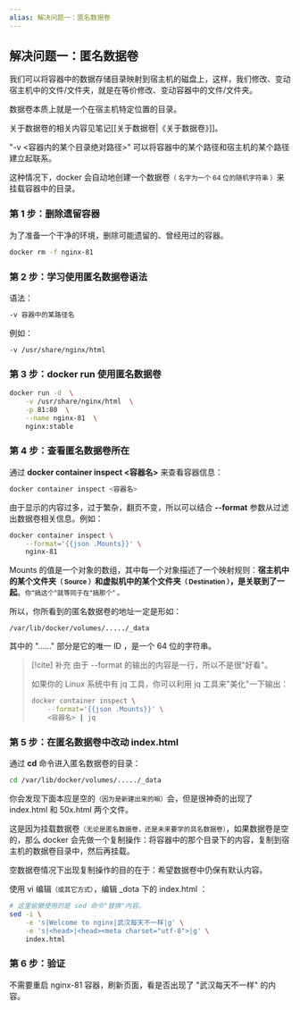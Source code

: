 ```yaml
---
alias: 解决问题一：匿名数据卷
---
```


## 解决问题一：匿名数据卷

我们可以将容器中的数据存储目录映射到宿主机的磁盘上，这样，我们修改、变动宿主机中的文件/文件夹，就是在等价修改、变动容器中的文件/文件夹。

数据卷本质上就是一个在宿主机特定位置的目录。

关于数据卷的相关内容见笔记[[关于数据卷|《关于数据卷》]]。

"-v <容器内的某个目录绝对路径>" 可以将容器中的某个路径和宿主机的某个路径建立起联系。

这种情况下，docker 会自动地创建一个数据卷<small>（ 名字为一个 64 位的随机字符串 ）</small>来挂载容器中的目录。

### 第 1 步：删除遗留容器

为了准备一个干净的环境，删除可能遗留的、曾经用过的容器。

```bash
docker rm -f nginx-81
```

### 第 2 步：学习使用匿名数据卷语法

语法：

```sh
-v 容器中的某路径名
```

例如：

```
-v /usr/share/nginx/html
```

### 第 3 步：docker run 使用匿名数据卷

```bash
docker run -d  \
    -v /usr/share/nginx/html  \
    -p 81:80  \
    --name nginx-81  \
    nginx:stable
```


### 第 4 步：查看匿名数据卷所在

通过 **docker container inspect <容器名>** 来查看容器信息：

```sh
docker container inspect <容器名> 
```

由于显示的内容过多，过于繁杂，翻页不变，所以可以结合 **--format** 参数从过滤出数据卷相关信息。例如：

```sh
docker container inspect \
    --format='{{json .Mounts}}' \
    nginx-81
```

Mounts 的值是一个对象的数组，其中每一个对象描述了一个映射规则：**宿主机中的某个文件夹<small>（ Source ）</small>和虚拟机中的某个文件夹<small>（ Destination ）</small>，是关联到了一起**。<small>你"搞这个"就等同于在"搞那个" 。</small>

所以，你所看到的匿名数据卷的地址一定是形如：

```
/var/lib/docker/volumes/...../_data
```

其中的 "......" 部分是它的唯一 ID ，是一个 64 位的字符串。

> [!cite] 补充
> 由于 --format 的输出的内容是一行，所以不是很"好看"。
> 
> 如果你的 Linux 系统中有 jq 工具，你可以利用 jq 工具来"美化"一下输出：
> 
> ```bash
> docker container inspect \
>     --format='{{json .Mounts}}' \
>     <容器名> | jq
> ``` 


### 第 5 步：在匿名数据卷中改动 index.html

通过 **cd** 命令进入匿名数据卷的目录：

```bash
cd /var/lib/docker/volumes/...../_data
```

你会发现下面本应是空的<small>（因为是新建出来的嘛）</small>会，但是很神奇的出现了 index.html 和 50x.html 两个文件。

这是因为挂载数据卷<small>（无论是匿名数据卷，还是未来要学的具名数据卷）</small>，如果数据卷是空的，那么 docker 会先做一个复制操作：将容器中的那个目录下的内容，复制到宿主机的数据卷目录中，然后再挂载。

空数据卷情况下出现复制操作的目的在于：希望数据卷中仍保有默认内容。

使用 vi 编辑<small>（或其它方式）</small>，编辑 \_dota 下的 index.html ：

```bash
# 这里偷懒使用的是 sed 命令"替换"内容。
sed -i \
	-e 's|Welcome to nginx|武汉每天不一样|g' \
	-e 's|<head>|<head><meta charset="utf-8">|g' \
	index.html
```


### 第 6 步：验证

不需要重启 nginx-81 容器，刷新页面，看是否出现了 "武汉每天不一样" 的内容。


